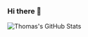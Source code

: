 ### Hi there 👋

![Thomas's GitHub Stats](https://github-readme-stats.vercel.app/api?username=thliang01&show_icons=true&include_all_commits=true&count_private=true&bg_color=30,e96443,904e95&title_color=fff&text_color=fff)
